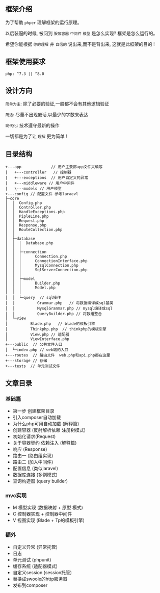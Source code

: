 ## 框架介绍

为了帮助 `phper` 理解框架的运行原理。

以后装逼的时候, 被问到 `服务容器` `中间件` `模型` 是怎么实现? 框架是怎么运行的。 

希望你能根据 `你的理解` 并 `自信的` 说出来,而不是背出来, 这就是此框架的目的 !

## 框架使用要求

`php: ^7.3 || ^8.0`

## 设计方向

`简单为主`: 除了必要的验证,一般都不会有其他逻辑验证

`简洁`: 尽量不出现废话,以最少的字数来表达

`现代化`: 技术遵守最新的操作

一切都是为了让 `理解` 更为简单 !

## 目录结构
```
+---app             // 用户主要都app文件夹编写
|   +---controller   // 控制器
|   +---exceptions  // 用户自定义的异常
|   +---middleware // 用户中间件
|   \---models // 用户模型
+---config // 配置文件 参考laraevl
├─core
│  │  Config.php
│  │  Controller.php
│  │  HandleExceptions.php
│  │  PipleLine.php
│  │  Request.php
│  │  Response.php
│  │  RouteCollection.php
│  │
│  ├─database
│  │  │  Database.php
│  │  │
│  │  ├─connection
│  │  │      Connection.php 
│  │  │      ConnectionInterface.php
│  │  │      MysqlConnection.php
│  │  │      SqlServerConnection.php
│  │  │
│  │  ├─model
│  │  │      Builder.php
│  │  │      Model.php 
│  │  │
│  │  └─query  // sql操作
│  │          Grammar.php   // 将数据编译成sql基类
│  │          MysqlGrammar.php // mysql编译成sql
│  │          QueryBuilder.php // 将数组整合
│  └─view
│          Blade.php   // blade的模板引擎
│          Thinkphp.php  // thinkphp的模板引擎
│          View.php // 适配器
│          ViewInterface.php 
+---public  // 公共文件入口
│  └─index.php // web端的入口
+---routes  // 路由文件  web.php和api.php都在这里
+---storage // 存储 
+---tests  // 单元测试文件
```


## 文章目录
### 基础篇
* 第一步 创建框架目录  
* 引入composer自动加载 
* 为什么php可用自动加载 (解释篇) 
* 创建容器 (反射解析依赖 注册树模式) 
* 初始化请求(Request) 
* 关于容器契约 依赖注入 (解释篇)
* 响应 (Response) 
* 路由一 (路由组实现)
* 路由二 (加入中间件)
* 配置信息 (类似laravel)
* 数据库连接 (多例模式)
* 查询构造器 (query builder)
### mvc实现
* M 模型实现 (数据映射 + 原型 模式) 
* C 控制器实现 + 控制器中间件
* V 视图实现 (Blade + Tp的模板引擎)
### 额外
* 自定义异常 (异常托管)
* 日志
* 单元测试 (phpunit)
* 缓存系统 (适配器模式)
* 自定义session (session托管)
* 替换成swoole的http服务器
* 发布到composer

